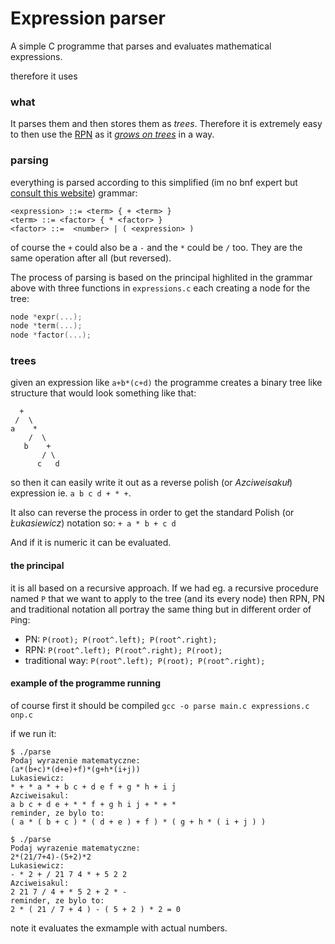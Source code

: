 # Expression parser
A simple C programme that parses and evaluates mathematical expressions.

 therefore it uses 

### what
It parses them and then stores them as _trees_. Therefore it is extremely easy to then use the [RPN](https://en.wikipedia.org/wiki/Reverse_Polish_notation) as it [_grows on trees_](https://www.youtube.com/watch?v=TrfcJCulsF4) in a way.

### parsing
everything is parsed according to this simplified (im no bnf expert but [consult this website](http://homepage.divms.uiowa.edu/~jones/compiler/spring13/notes/10.shtml)) grammar:

```grammar
<expression> ::= <term> { + <term> }
<term> ::= <factor> { * <factor> }
<factor> ::=  <number> | ( <expression> ) 
```
of course the `+` could also be a `-` and the `*` could be `/` too. They are the same operation after all (but reversed).
 
The process of parsing is based on the principal highlited in the grammar above with 
three functions in `expressions.c` each creating a node for the tree:

```C
node *expr(...);
node *term(...);
node *factor(...);
```

### trees
given an expression like `a+b*(c+d)` the programme creates a binary tree like structure that would look something like that:

```
  +
 /  \
a    *
    /  \
   b    +
       / \
      c   d
```

so then it can easily write it out as a reverse polish (or _Azciweisakuł_) expression ie. `a b c d + * +`.

It also can reverse the process in order to get the standard Polish (or _Łukasiewicz_) notation so:
`+ a * b + c d` 

And if it is numeric it can be evaluated.

#### the principal
it is all based on a recursive approach. If we had eg. a recursive procedure named `P` that we want to apply to the tree (and its every node) then RPN, PN and traditional notation all portray the same thing but in different order of `P`ing:

* PN: `P(root); P(root^.left); P(root^.right);`
* RPN: `P(root^.left); P(root^.right); P(root);`
* traditional way: `P(root^.left); P(root); P(root^.right);`


#### example of the programme running
of course first it should be compiled `gcc -o parse main.c expressions.c onp.c`

if we run it:
```
$ ./parse
Podaj wyrazenie matematyczne:
(a*(b+c)*(d+e)+f)*(g+h*(i+j))
Lukasiewicz:
* + * a * + b c + d e f + g * h + i j 
Azciweisakul:
a b c + d e + * * f + g h i j + * + * 
reminder, ze bylo to:
( a * ( b + c ) * ( d + e ) + f ) * ( g + h * ( i + j ) ) 

$ ./parse
Podaj wyrazenie matematyczne:
2*(21/7+4)-(5+2)*2
Lukasiewicz:
- * 2 + / 21 7 4 * + 5 2 2 
Azciweisakul:
2 21 7 / 4 + * 5 2 + 2 * - 
reminder, ze bylo to:
2 * ( 21 / 7 + 4 ) - ( 5 + 2 ) * 2 = 0                                     
```
note it evaluates the exmample with actual numbers.

